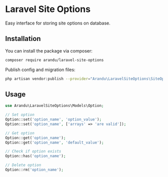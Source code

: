 # Laravel Site Options

Easy interface for storing site options on database.

## Installation

You can install the package via composer:

```bash
composer require arandu/laravel-site-options
```

Publish config and migration files:

```bash
php artisan vendor:publish --provider="Arandu\LaravelSiteOptions\SiteOptionsServiceProvider"
```

## Usage

``` php
use Arandu\LaravelSiteOptions\Models\Option;

// Set option
Option::set('option_name', 'option_value');
Option::set('option_name', ['arrays' => 'are valid']);

// Get option
Option::get('option_name');
Option::get('option_name', 'default_value');

// Check if option exists
Option::has('option_name');

// Delete option
Option::rm('option_name');
```
